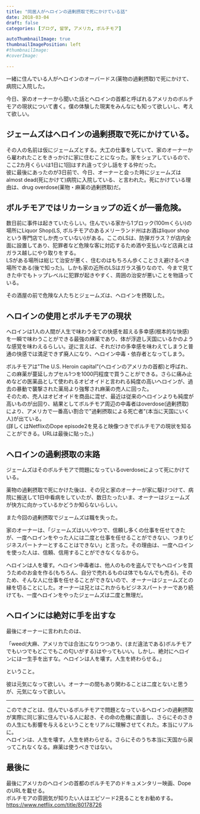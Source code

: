 ```yaml
---
title: "同居人がヘロインの過剰摂取で死にかけている話"
date: 2018-03-04
draft: false
categories: [ブログ, 留学, アメリカ, ボルチモア]

autoThumbnailImage: true
thumbnailImagePosition: left
#thumbnailImage:
#coverImage:

---
```


一緒に住んでいる人がヘロインのオーバードス(薬物の過剰摂取)で死にかけて、病院に入院した。  

今日、家のオーナーから聞いた話とヘロインの首都と呼ばれるアメリカのボルチモアの現状について書く。僕の体験した現実をみんなにも知って欲しいし、考えて欲しい。  


## ジェームズはヘロインの過剰摂取で死にかけている。

その人の名前は仮にジェームズとする。大工の仕事をしていて、家のオーナーから雇われたことをきっかけに家に住むことになった。家をシェアしているので、ここ2カ月くらいは1日に1回はすれ違って少し話をする仲だった。  
彼に最後にあったのが3日前で、今日、オーナーと会った時にジェームズはalmost dead(死にかけて)病院に入院している、と言われた。死にかけている理由は、drug overdose(薬物・麻薬の過剰摂取)だ。  

## ボルチモアではリカーショップの近くが一番危険。

数日前に事件は起きていたらしい。住んでいる家から1ブロック(100mくらい)の場所にLiquor Shop(LS, ボルチモアのあるメリーランド州はお酒はliquor shopという専門店でしか売っていない)がある。ここのLSは、防弾ガラス？が店内全面に設置してあり、犯罪者など危険な客に対応するため酒や支払いなど店員とはガラス越しにやり取りをする。  
LSがある場所は総じて治安が悪く、住むのはもちろん歩くことさえ避けるべき場所である(後で知った)。しかも家の近所のLSはガラス張りなので、今まで見てきた中でもトップレベルに犯罪が起きやすく、周囲の治安が悪いことを物語っている。  

その酒屋の前で危険な人たちとジェームズは、ヘロインを摂取した。  

## ヘロインの使用とボルチモアの現状

ヘロインは1人の人間が人生で味わう全ての快感を超える多幸感(根本的な快感)を一瞬で味わうことができる最強の麻薬であり、体が浮遊し天国にいるかのような感覚を味わえるらしい。逆に言えば、それだけの多幸感を味わえてしまうと普通の快感では満足できず廃人になり、ヘロイン中毒・依存者となってしまう。 

ボルチモアは"The U.S. Heroin capital"(ヘロインのアメリカの首都)と呼ばれ、この麻薬が蔓延しカプセル1つを1000円程度で買うことができる。さらに痛み止めなどの医薬品として使われるオピオイドと言われる純度の高いヘロインが、過去の暴動で襲撃された薬局より強奪され麻薬の売人に回った。  
そのため、売人はオピオイドを商品に混ぜ、最近は従来のヘロインよりも純度が高いものが出回り、結果としてボルチモア周辺の中毒者はoverdose(過剰摂取)により、アメリカで一番高い割合で"過剰摂取による死亡者"(本当に天国にいく人)が出ている。  
(詳しくはNetflixのDope episode2を見ると映像つきでボルチモアの現状を知ることができる。URLは最後に貼った。)  

## ヘロインの過剰摂取の末路

ジェームズはそのボルチモアで問題になっているoverdoseによって死にかけている。  

薬物の過剰摂取で死にかけた後は、その兄と家のオーナーが家に駆けつけて、病院に搬送して1日中看病をしていたが、数日たったいま、オーナーはジェームズが快方に向かっているかどうか知らないらしい。  

また今回の過剰摂取でジェームズは職を失った。  

家のオーナーは、「ジェームズはいいやつで、信頼し多くの仕事を任せてきたが、一度ヘロインをやった人には二度と仕事を任せることができない、つまりビジネスパートナーとすることはできない」と言った。その理由は、一度ヘロインを使った人は、信頼、信用することができなくなるから。  

ヘロインは人を壊す。ヘロイン中毒者は、他人のものを盗んででもヘロインを買うためのお金を作る(もちろん、自分で売れるものは体でもなんでも売る)。そのため、そんな人に仕事を任せることができないので、オーナーはジェームズとの縁を切ることにした。オーナーは兄とはこれからもビジネスパートナーであり続けても、一度ヘロインをやったジェームズは二度と無理だ。  

## ヘロインには絶対に手を出すな

最後にオーナーに言われたのは、  

「weed(大麻、アメリカでは合法になりつつあり、(まだ違法である)ボルチモアでもいつでもどこでもこの匂いがする)はやってもいい。しかし、絶対にヘロインには一生手を出すな。ヘロインは人を壊す。人生を終わらせる。」  

ということ。  

彼は元気になって欲しい。オーナーの間もあり関わることは二度とないと思うが、元気になって欲しい。  

---

このできごとは、住んでいるボルチモアで問題となっているヘロインの過剰摂取が実際に同じ家に住んでいる人に起き、その命の危機に直面し、さらにそのさきの人生にも影響を与えるということをリアルに理解させてくれた。本当にリアルに。  
ヘロインは、人生を壊す。人生を終わらせる。さらにそのうち本当に天国から戻ってこれなくなる。麻薬は使うべきではない。  

## 最後に

最後にアメリカのヘロインの首都のボルチモアのドキュメンタリー映画、DopeのURLを載せる。  
ボルチモアの雰囲気が知りたい人はエピソード2見ることをお勧めする。  
<https://www.netflix.com/title/80178726>  

